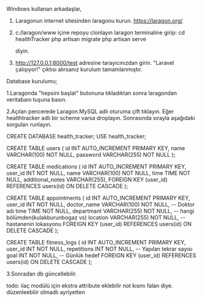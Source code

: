 
Windows kullanan arkadaşlar,
1. Laragonun internet sitesinden laragonu kurun.
   https://laragon.org/

2. c:/laragon/www içine repoyu clonlayın
laragon terminaline girip:
    cd healthTracker
    php artisan migrate
    php artisan serve

    diyin.

3. http://127.0.0.1:8000/test adresine tarayıcınızdan girin. "Laravel çalışıyor!" çıktısı alırsanız kurulum tamamlanmıştır.

Database kurulumu;

1.Laragonda "hepsini başlat" butonuna tıkladıktan sonra laragondan veritabanı tuşuna basın.

2.Açılan pencerede Laragon.MySQL adlı oturuma çift tıklayın. Eğer healthtracker adlı bir scheme varsa droplayın. Sonrasında sırayla aşağıdaki sorguları runlayın.

CREATE DATABASE health_tracker;
USE health_tracker;

CREATE TABLE users (
    id INT AUTO_INCREMENT PRIMARY KEY,
    name VARCHAR(100) NOT NULL,
    password VARCHAR(255) NOT NULL
);

CREATE TABLE medications (
    id INT AUTO_INCREMENT PRIMARY KEY,
    user_id INT NOT NULL,
    name VARCHAR(100) NOT NULL,
    time TIME NOT NULL,
    additional_notes VARCHAR(255),
    FOREIGN KEY (user_id) REFERENCES users(id) ON DELETE CASCADE
);

CREATE TABLE appointments (
    id INT AUTO_INCREMENT PRIMARY KEY,
    user_id INT NOT NULL,
    doctor_name VARCHAR(100) NOT NULL, -- Doktor adı
    time TIME NOT NULL,
    departmant VARCHAR(255) NOT NULL, -- hangi bölümden(kulakburunbogaz vs)
    location VARCHAR(255) NOT NULL, -- hastanenin lokasyonu
    FOREIGN KEY (user_id) REFERENCES users(id) ON DELETE CASCADE
);

CREATE TABLE fitness_logs (
    id INT AUTO_INCREMENT PRIMARY KEY,
    user_id INT NOT NULL,
    repetitions INT NOT NULL, -- Yapılan tekrar sayısı
    goal INT NOT NULL, -- Günlük hedef
    FOREIGN KEY (user_id) REFERENCES users(id) ON DELETE CASCADE
);

3.Sonradan db güncellebilir.




todo:
ilaç modülü için ekstra attribute eklebilir not kısmı falan diye. düzenleebliir olmadlı ayriyetten